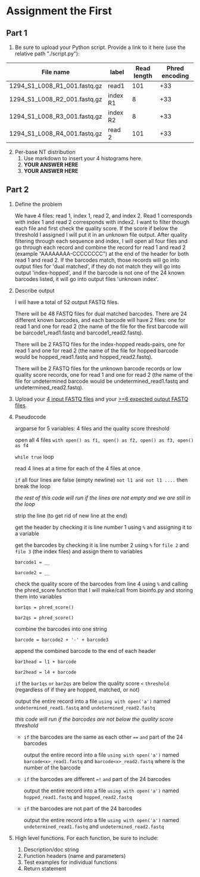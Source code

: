 # Assignment the First

## Part 1
1. Be sure to upload your Python script. Provide a link to it here (use the relative path "./script.py"):

| File name | label | Read length | Phred encoding |
|---|---|---|---|
| 1294_S1_L008_R1_001.fastq.gz |  read1 | 101 | +33 |
| 1294_S1_L008_R2_001.fastq.gz | index R1 | 8 | +33 |
| 1294_S1_L008_R3_001.fastq.gz | index R2 | 8 | +33 |
| 1294_S1_L008_R4_001.fastq.gz | read 2 | 101 | +33 |

2. Per-base NT distribution
    1. Use markdown to insert your 4 histograms here.
    2. **YOUR ANSWER HERE**
    3. **YOUR ANSWER HERE**
    
## Part 2
1. Define the problem

   We have 4 files: read 1, index 1, read 2, and index 2. Read 1 corresponds with index 1 and read 2 corresponds with index2. I want to filter though each file and first check the quality score. If the score if below the threshold I assigned I will put it in an unknown file output. After quality filtering through each sequence and index, I will open all four files and go through each record and combine the record for read 1 and read 2 (example “AAAAAAAA-CCCCCCCC") at the end of the header for both read 1 and read 2. If the barcodes match, those records will go into output files for 'dual matched', if they do not match they will go into output 'index-hopped', and if the barcode is not one of the 24 known barcodes listed, it will go into output files 'unknown index'. 
   
3. Describe output

   I will have a total of 52 output FASTQ files.

   There will be 48 FASTQ files for dual matched barcodes. There are 24 different known barcodes, and each barcode will have 2 files: one for read 1 and one for read 2 (the name of the file for the first barcode will be barcode1_read1.fastq and barcode1_read2.fastq).

   There will be 2 FASTQ files for the index-hopped reads-pairs, one for read 1 and one for read 2 (the name of the file for hopped barcode would be hopped_read1.fastq and hopped_read2.fastq).

   There will be 2 FASTQ files for the unknown barcode records or low quality score records, one for read 1 and one for read 2 (the name of the file for undetermined barcode would be undetermined_read1.fastq and undetermined_read2.fastq). 
   
5. Upload your [4 input FASTQ files](../TEST-input_FASTQ) and your [>=6 expected output FASTQ files](../TEST-output_FASTQ).

6. Pseudocode

   argparse for 5 variables: 4 files and the quality score threshold

   open all 4 files `with open() as f1, open() as f2, open() as f3, open() as f4`

   `while true` loop

   read 4 lines at a time for each of the 4 files at once

   `if` all four lines are false (empty newline) `not l1 and not l1 ....` then break the loop

   *the rest of this code will run if the lines are not empty and we are still in the loop*

   strip the line (to get rid of new line at the end)

   get the header by checking it is line number 1 using `%` and assigning it to a variable 

   get the barcodes by checking it is line number 2 using `%` for `file 2` and `file 3` (the index files) and assign them to variables
   
   `barcode1 = __`
   
   `barcode2 = __`

   check the quality score of the barcodes from line 4 using `%` and calling the phred_score function that I will make/call from bioinfo.py and storing them into variables

   `bar1qs = phred_score()`
   
   `bar2qs = phred_score()`
   
   combine the barcodes into one string
   
   `barcode = barcode2 + '-' + barcode3`
   
   append the combined barcode to the end of each header

   `bar1head = l1 + barcode`
   
   `bar2head = l4 + barcode`
   
    `if` the `bar1qs` `or` `bar2qs` are below the quality score `<` `threshold` (regardless of if they are hopped, matched, or not)

     output the entire record into a file `using with open('a')` named `undetermined_read1.fastq` and `undetermined_read2.fastq`

   *this code will run if the barcodes are not below the quality score threshold*
   
   - `if` the barcodes are the same as each other `==` `and` part of the 24 barcodes

     output the entire record into a file `using with open('a')` named `barcode<x>_read1.fastq` and `barcode<x>_read2.fastq` where <x> is the number of the barcode
     
   - `if` the barcodes are different `=!` `and` part of the 24 barcodes

     output the entire record into a file `using with open('a')` named `hopped_read1.fastq` and `hopped_read2.fastq`
     
   - `if` the barcodes are not part of the 24 barcodes
     
     output the entire record into a file `using with open('a')` named `undetermined_read1.fastq` and `undetermined_read2.fastq`
   

8. High level functions. For each function, be sure to include:
    1. Description/doc string
    2. Function headers (name and parameters)
    3. Test examples for individual functions
    4. Return statement

